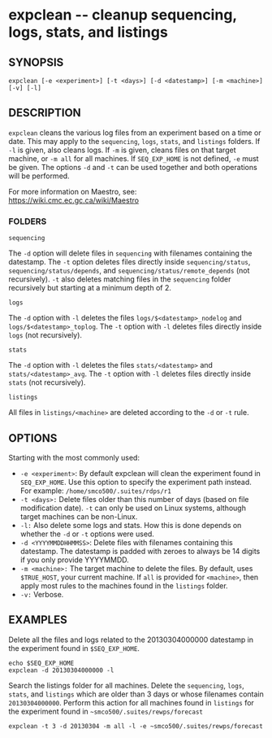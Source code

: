 expclean -- cleanup sequencing, logs, stats, and listings
=============================================

## SYNOPSIS

`expclean [-e <experiment>] [-t <days>] [-d <datestamp>] [-m <machine>] [-v] [-l]`

## DESCRIPTION

`expclean` cleans the various log files from an experiment based on a time or date. This may apply to the `sequencing`, `logs`, `stats`, and `listings` folders. If `-l` is given, also cleans logs. If `-m` is given, cleans files on that target machine, or `-m all` for all machines. If `SEQ_EXP_HOME` is not defined, `-e` must be given. The options `-d` and `-t` can be used together and both operations will be performed.

For more information on Maestro, see: https://wiki.cmc.ec.gc.ca/wiki/Maestro

### FOLDERS

`sequencing`

The `-d` option will delete files in `sequencing` with filenames containing the datestamp. The `-t` option deletes files directly inside `sequencing/status`, `sequencing/status/depends`, and `sequencing/status/remote_depends` (not recursively). `-t` also deletes matching files in the `sequencing` folder recursively but starting at a minimum depth of 2.

`logs`

The `-d` option with `-l` deletes the files `logs/$<datestamp>_nodelog` and `logs/$<datestamp>_toplog`. The `-t` option with `-l` deletes files directly inside `logs` (not recursively).

`stats`

The `-d` option with `-l` deletes the files `stats/<datestamp>` and `stats/<datestamp>_avg`. The `-t` option with `-l` deletes files directly inside `stats` (not recursively).

`listings`

All files in `listings/<machine>` are deleted according to the `-d` or `-t` rule.

## OPTIONS

Starting with the most commonly used:

* `-e <experiment>`: By default expclean will clean the experiment found in `SEQ_EXP_HOME`. Use this option to specify the experiment path instead. For example: `/home/smco500/.suites/rdps/r1`
* `-t <days>:` Delete files older than this number of days (based on file modification date). `-t` can only be used on Linux systems, although target machines can be non-Linux.
* `-l:` Also delete some logs and stats. How this is done depends on whether the `-d` or `-t` options were used.
* `-d <YYYYMMDDHHMMSS>`: Delete files with filenames containing this datestamp. The datestamp is padded with zeroes to always be 14 digits if you only provide YYYYMMDD.
* `-m <machine>:` The target machine to delete the files. By default, uses `$TRUE_HOST`, your current machine. If `all` is provided for `<machine>`, then apply most rules to the machines found in the `listings` folder.
* `-v:` Verbose.

## EXAMPLES

Delete all the files and logs related to the 20130304000000 datestamp in the experiment found in `$SEQ_EXP_HOME`.

```
echo $SEQ_EXP_HOME
expclean -d 20130304000000 -l
```

Search the listings folder for all machines. Delete the `sequencing`, `logs`, `stats`, and `listings` which are older than 3 days or whose filenames contain `20130304000000`. Perform this action for all machines found in `listings` for the experiment found in `~smco500/.suites/rewps/forecast`

```
expclean -t 3 -d 20130304 -m all -l -e ~smco500/.suites/rewps/forecast
```
